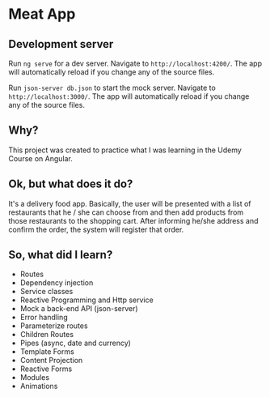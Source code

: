 # Meat App

## Development server

Run `ng serve` for a dev server. Navigate to `http://localhost:4200/`. The app will automatically reload if you change any of the source files.

Run `json-server db.json` to start the mock server. Navigate to `http://localhost:3000/`. The app will automatically reload if you change any of the source files.

## Why?

This project was created to practice what I was learning in the Udemy Course on Angular.

## Ok, but what does it do? 

It's a delivery food app. 
Basically, the user will be presented with a list of restaurants that he / she can choose from and then add products from those restaurants to the shopping cart. After informing he/she address and confirm the order, the system will register that order.

## So, what did I learn?
- Routes
- Dependency injection
- Service classes
- Reactive Programming and Http service
- Mock a back-end API (json-server)
- Error handling
- Parameterize routes
- Children Routes
- Pipes (async, date and currency)
- Template Forms
- Content Projection
- Reactive Forms
- Modules
- Animations